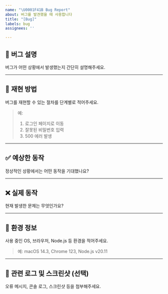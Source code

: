 ```yaml
---
name: "\U0001F41B Bug Report"
about: 버그를 발견했을 때 사용합니다
title: "[Bug]"
labels: bug
assignees: ''

---
```


## 🐞 버그 설명
버그가 어떤 상황에서 발생했는지 간단히 설명해주세요.

---

## 🔁 재현 방법
버그를 재현할 수 있는 절차를 단계별로 적어주세요.

> 예:
> 1. 로그인 페이지로 이동
> 2. 잘못된 비밀번호 입력
> 3. 500 에러 발생

---

## ✅ 예상한 동작
정상적인 상황에서는 어떤 동작을 기대했나요?

---

## ❌ 실제 동작
현재 발생한 문제는 무엇인가요?

---

## 🧾 환경 정보
사용 중인 OS, 브라우저, Node.js 등 환경을 적어주세요.

> 예: macOS 14.3, Chrome 123, Node.js v20.11

---

## 📸 관련 로그 및 스크린샷 (선택)
오류 메시지, 콘솔 로그, 스크린샷 등을 첨부해주세요.
